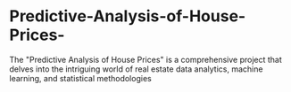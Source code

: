 # Predictive-Analysis-of-House-Prices-
The "Predictive Analysis of House Prices" is a comprehensive project that delves into the intriguing world of real estate data analytics, machine learning, and statistical methodologies
